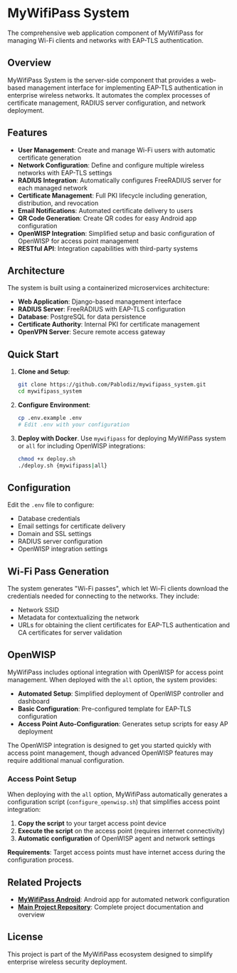 # MyWifiPass System

The comprehensive web application component of MyWifiPass for managing Wi-Fi clients and networks with EAP-TLS authentication.

## Overview

MyWifiPass System is the server-side component that provides a web-based management interface for implementing EAP-TLS authentication in enterprise wireless networks. It automates the complex processes of certificate management, RADIUS server configuration, and network deployment.

## Features

- **User Management**: Create and manage Wi-Fi users with automatic certificate generation
- **Network Configuration**: Define and configure multiple wireless networks with EAP-TLS settings
- **RADIUS Integration**: Automatically configures FreeRADIUS server for each managed network
- **Certificate Management**: Full PKI lifecycle including generation, distribution, and revocation
- **Email Notifications**: Automated certificate delivery to users
- **QR Code Generation**: Create QR codes for easy Android app configuration
- **OpenWISP Integration**: Simplified setup and basic configuration of OpenWISP for access point management
- **RESTful API**: Integration capabilities with third-party systems

## Architecture

The system is built using a containerized microservices architecture:

- **Web Application**: Django-based management interface
- **RADIUS Server**: FreeRADIUS with EAP-TLS configuration
- **Database**: PostgreSQL for data persistence
- **Certificate Authority**: Internal PKI for certificate management
- **OpenVPN Server**: Secure remote access gateway

## Quick Start

1. **Clone and Setup**:
   ```bash
   git clone https://github.com/Pablodiz/mywifipass_system.git
   cd mywifipass_system
   ```

2. **Configure Environment**:
   ```bash
   cp .env.example .env
   # Edit .env with your configuration
   ```

3. **Deploy with Docker**. Use `mywifipass` for deploying MyWifiPass system or `all` for including OpenWISP integrations:
   ```bash
   chmod +x deploy.sh
   ./deploy.sh {mywifipass|all}
   ```

## Configuration

Edit the `.env` file to configure:
- Database credentials
- Email settings for certificate delivery
- Domain and SSL settings
- RADIUS server configuration
- OpenWISP integration settings

## Wi-Fi Pass Generation

The system generates "Wi-Fi passes", which let Wi-Fi clients download the credentials needed for connecting to the networks. They include:
- Network SSID
- Metadata for contextualizing the network
- URLs for obtaining the client certificates for EAP-TLS authentication and CA certificates for server validation

## OpenWISP

MyWifiPass includes optional integration with OpenWISP for access point management. When deployed with the `all` option, the system provides:

- **Automated Setup**: Simplified deployment of OpenWISP controller and dashboard
- **Basic Configuration**: Pre-configured template for EAP-TLS configuration
- **Access Point Auto-Configuration**: Generates setup scripts for easy AP deployment

The OpenWISP integration is designed to get you started quickly with access point management, though advanced OpenWISP features may require additional manual configuration.

### Access Point Setup

When deploying with the `all` option, MyWifiPass automatically generates a configuration script (`configure_openwisp.sh`) that simplifies access point integration:

1. **Copy the script** to your target access point device
2. **Execute the script** on the access point (requires internet connectivity)
3. **Automatic configuration** of OpenWISP agent and network settings

**Requirements**: Target access points must have internet access during the configuration process.

## Related Projects

- **[MyWifiPass Android](https://github.com/Pablodiz/mywifipass_android)**: Android app for automated network configuration
- **[Main Project Repository](https://github.com/Pablodiz/TFG_proyecto)**: Complete project documentation and overview

## License

This project is part of the MyWifiPass ecosystem designed to simplify enterprise wireless security deployment.